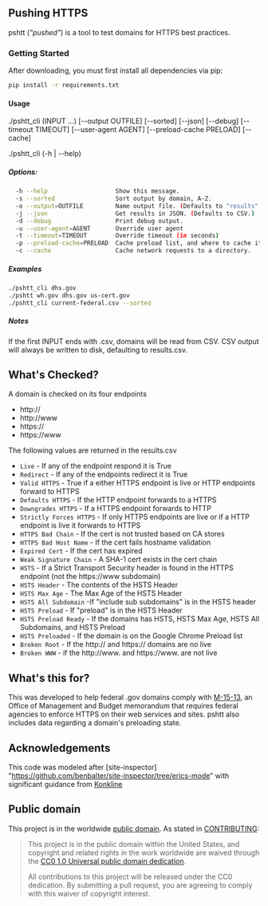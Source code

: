 ## Pushing HTTPS

pshtt (_"pushed"_) is a tool to test domains for HTTPS best practices.

### Getting Started

After downloading, you must first install all dependencies via pip:

```bash
pip install -r requirements.txt
```

#### Usage

./pshtt_cli (INPUT ...) [--output OUTFILE] [--sorted] [--json] [--debug] [--timeout TIMEOUT] [--user-agent AGENT] [--preload-cache PRELOAD] [--cache]

./pshtt_cli (-h | --help)

##### Options:
```bash
  -h --help                   Show this message.
  -s --sorted                 Sort output by domain, A-Z.
  -o --output=OUTFILE         Name output file. (Defaults to "results".)
  -j --json                   Get results in JSON. (Defaults to CSV.)
  -d --debug                  Print debug output.
  -u --user-agent=AGENT       Override user agent
  -t --timeout=TIMEOUT        Override timeout (in seconds)
  -p --preload-cache=PRELOAD  Cache preload list, and where to cache it.
  -c --cache                  Cache network requests to a directory.
```

##### Examples
```bash
./pshtt_cli dhs.gov
./pshtt wh.gov dhs.gov us-cert.gov
./pshtt_cli current-federal.csv --sorted
```
##### Notes
  If the first INPUT ends with .csv, domains will be read from CSV.
  CSV output will always be written to disk, defaulting to results.csv.

## What's Checked?

A domain is checked on its four endpoints 
* http://
* http://www
* https://
* https://www

The following values are returned in the results.csv
* `Live` - If any of the endpoint respond it is True
* `Redirect` - If any of the endpoints redirect it is True 
* `Valid HTTPS` - True if a either HTTPS endpoint is live or HTTP endpoints forward to HTTPS
* `Defaults HTTPS` - If the HTTP endpoint forwards to a HTTPS
* `Downgrades HTTPS` - If a HTTPS endpoint forwards to HTTP
* `Strictly Forces HTTPS` - If only HTTPS endpoints are live or if a HTTP endpoint is live it forwards to HTTPS
* `HTTPS Bad Chain` - If the cert is not trusted based on CA stores 
* `HTTPS Bad Host Name` - If the cert fails hostname validation
* `Expired Cert` - If the cert has expired
* `Weak Signature Chain` - A SHA-1 cert exists in the cert chain
* `HSTS` - If a Strict Transport Security header is found in the HTTPS endpoint (not the https://www subdomain)
* `HSTS Header` - The contents of the HSTS Header
* `HSTS Max Age` - The Max Age of the HSTS Header
* `HSTS All Subdomain` -If "include sub subdomains" is in the HSTS header
* `HSTS Preload` - If "preload" is in the HSTS Header
* `HSTS Preload Ready` - If the domains has HSTS, HSTS Max Age, HSTS All Subdomains, and HSTS Preload
* `HSTS Preloaded` - If the domain is on the Google Chrome Preload list
* `Broken Root` - If the http:// and https:// domains are no live
* `Broken WWW` - if the http://www. and https://www. are not live
  
## What's this for?
This was developed to help federal .gov domains comply with [M-15-13](https.cio.gov), an Office of Management and Budget memorandum that requires federal agencies to enforce HTTPS on their web services and sites. pshtt also includes data regarding a domain's preloading state. 
  
## Acknowledgements
This code was modeled after [site-inspector] "https://github.com/benbalter/site-inspector/tree/erics-mode" with significant guidance from [Konkline](https://github.com/konklone)

## Public domain
This project is in the worldwide [public domain](LICENSE.md). As stated in [CONTRIBUTING](CONTRIBUTING.md):

> This project is in the public domain within the United States, and copyright and related rights in the work worldwide are waived through the [CC0 1.0 Universal public domain dedication](https://creativecommons.org/publicdomain/zero/1.0/).
>
> All contributions to this project will be released under the CC0 dedication. By submitting a pull request, you are agreeing to comply with this waiver of copyright interest.
